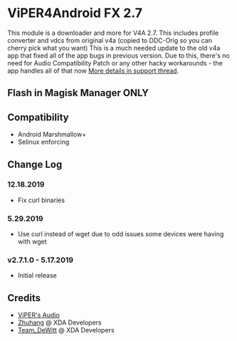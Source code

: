 # ViPER4Android FX 2.7
This module is a downloader and more for V4A 2.7. This includes profile converter and vdcs from original v4a (copied to DDC-Orig so you can cherry pick what you want)
This is a much needed update to the old v4a app that fixed all of the app bugs in previous version.
Due to this, there's no need for Audio Compatibility Patch or any other hacky workarounds - the app handles all of that now
[More details in support thread](https://forum.xda-developers.com/apps/magisk/module-viper4android-fx-2-5-0-5-t3577058).

## Flash in Magisk Manager ONLY

## Compatibility
* Android Marshmallow+
* Selinux enforcing

## Change Log

### 12.18.2019
* Fix curl binaries

### 5.29.2019
* Use curl instead of wget due to odd issues some devices were having with wget

### v2.7.1.0 - 5.17.2019
* Initial release

## Credits
* [ViPER's Audio](http://vipersaudio.com/blog)
* [Zhuhang](https://forum.xda-developers.com/showthread.php?t=2191223) @ XDA Developers
* [Team_DeWitt](https://forum.xda-developers.com/android/apps-games/app-viper4android-fx-2-6-0-0-t3774651) @ XDA Developers
